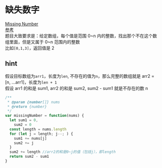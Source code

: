 # 缺失数字

[Missing Number](https://leetcode.com/problems/missing-number/)  
[参考](https://github.com/MisterBooo/LeetCodeAnimation/blob/master/notes/LeetCode%E7%AC%AC268%E5%8F%B7%E9%97%AE%E9%A2%98%EF%BC%9A%E7%BC%BA%E5%A4%B1%E6%95%B0%E5%AD%97.md)  
题目大致要求是：给定数组，每个值是范围 0~n 内的整数，找出那个不在这个数组里面，但是又属于 0~n 范围内的整数  
比如`[0,1,3]`，返回值是 2

## hint

假设目标数组为`arr1`，长度为`len`, 不存在的值为`n`，那么完整的数组就是 arr2 = [n, ...arr1]，长度为`len + 1`  
假设 arr1 的和是 sum1, arr2 的和是 sum2, sum2 - sum1 就是不存在的数 n

```js
/**
 * @param {number[]} nums
 * @return {number}
 */
var missingNumber = function(nums) {
  let sum1 = 0,
    sum2 = 0
  const length = nums.length
  for (let j = length; j--; ) {
    sum1 += nums[j]
    sum2 += j
  }
  sum2 += length //arr2的和是0~j的值（包括j），即length
  return sum2 - sum1
}
```
